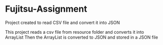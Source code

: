 # Fujitsu-Assignment
Project created to read CSV file and convert it into JSON

This project reads a csv file from resource folder and converts it into ArrayList 
Then the ArrayList is converted to JSON and stored in a JSON file
